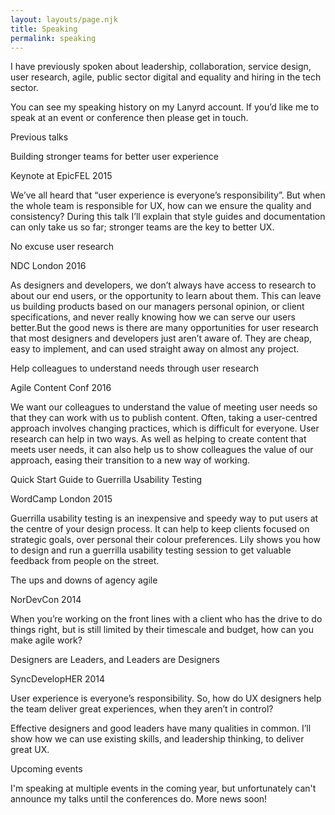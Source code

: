 ```yaml
---
layout: layouts/page.njk
title: Speaking
permalink: speaking
---
```

I have previously spoken about leadership, collaboration, service design, user research, agile, public sector digital and equality and hiring in the tech sector.



You can see my speaking history on my Lanyrd account. If you’d like me to speak at an event or conference then please get in touch.



Previous talks



Building stronger teams for better user experience

Keynote at EpicFEL 2015



We’ve all heard that “user experience is everyone’s responsibility”. But when the whole team is responsible for UX, how can we ensure the quality and consistency? During this talk I’ll explain that style guides and documentation can only take us so far; stronger teams are the key to better UX.





No excuse user research

NDC London 2016



As designers and developers, we don’t always have access to research to about our end users, or the opportunity to learn about them. This can leave us building products based on our managers personal opinion, or client specifications, and never really knowing how we can serve our users better.But the good news is there are many opportunities for user research that most designers and developers just aren’t aware of. They are cheap, easy to implement, and can used straight away on almost any project.





Help colleagues to understand needs through user research

Agile Content Conf 2016



We want our colleagues to understand the value of meeting user needs so that they can work with us to publish content. Often, taking a user-centred approach involves changing practices, which is difficult for everyone. User research can help in two ways. As well as helping to create content that meets user needs, it can also help us to show colleagues the value of our approach, easing their transition to a new way of working.





Quick Start Guide to Guerrilla Usability Testing

WordCamp London 2015



Guerrilla usability testing is an inexpensive and speedy way to put users at the centre of your design process. It can help to keep clients focused on strategic goals, over personal their colour preferences. Lily shows you how to design and run a guerrilla usability testing session to get valuable feedback from people on the street.





The ups and downs of agency agile

NorDevCon 2014



When you’re working on the front lines with a client who has the drive to do things right, but is still limited by their timescale and budget, how can you make agile work?





Designers are Leaders, and Leaders are Designers

SyncDevelopHER 2014



User experience is everyone’s responsibility. So, how do UX designers help the team deliver great experiences, when they aren’t in control?



Effective designers and good leaders have many qualities in common. I’ll show how we can use existing skills, and leadership thinking, to deliver great UX.



Upcoming events

I'm speaking at multiple events in the coming year, but unfortunately can't announce my talks until the conferences do. More news soon!
